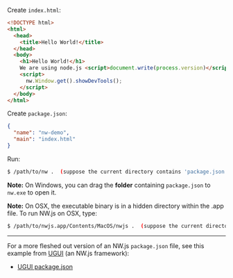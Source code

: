 Create `index.html`:

```html
<!DOCTYPE html>
<html>
  <head>
    <title>Hello World!</title>
  </head>
  <body>
    <h1>Hello World!</h1>
    We are using node.js <script>document.write(process.version)</script>.
    <script>
      nw.Window.get().showDevTools();
    </script>
  </body>
</html>
```

Create `package.json`:

```json
{
  "name": "nw-demo",
  "main": "index.html"
}
```

Run:  
```bash
$ /path/to/nw .  (suppose the current directory contains 'package.json')
```

**Note:** On Windows, you can drag the **folder** containing `package.json` to `nw.exe` to open it.

**Note:** On OSX, the executable binary is in a hidden directory within the .app file. To run NW.js on OSX, type:
```bash
$ /path/to/nwjs.app/Contents/MacOS/nwjs .  (suppose the current directory contains 'package.json')
```

* * *

For a more fleshed out version of an NW.js `package.json` file, see this example from [UGUI](http://UGUI.io) (an NW.js framework):

* [UGUI package.json](http://ugui.io/package)
